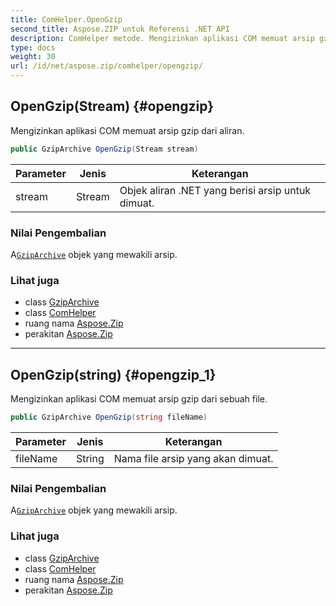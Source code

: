 ```yaml
---
title: ComHelper.OpenGzip
second_title: Aspose.ZIP untuk Referensi .NET API
description: ComHelper metode. Mengizinkan aplikasi COM memuat arsip gzip dari aliran.
type: docs
weight: 30
url: /id/net/aspose.zip/comhelper/opengzip/
---
```

## OpenGzip(Stream) {#opengzip}

Mengizinkan aplikasi COM memuat arsip gzip dari aliran.

```csharp
public GzipArchive OpenGzip(Stream stream)
```

| Parameter | Jenis | Keterangan |
| --- | --- | --- |
| stream | Stream | Objek aliran .NET yang berisi arsip untuk dimuat. |

### Nilai Pengembalian

A[`GzipArchive`](../../../aspose.zip.gzip/gziparchive/) objek yang mewakili arsip.

### Lihat juga

* class [GzipArchive](../../../aspose.zip.gzip/gziparchive/)
* class [ComHelper](../)
* ruang nama [Aspose.Zip](../../comhelper/)
* perakitan [Aspose.Zip](../../../)

---

## OpenGzip(string) {#opengzip_1}

Mengizinkan aplikasi COM memuat arsip gzip dari sebuah file.

```csharp
public GzipArchive OpenGzip(string fileName)
```

| Parameter | Jenis | Keterangan |
| --- | --- | --- |
| fileName | String | Nama file arsip yang akan dimuat. |

### Nilai Pengembalian

A[`GzipArchive`](../../../aspose.zip.gzip/gziparchive/) objek yang mewakili arsip.

### Lihat juga

* class [GzipArchive](../../../aspose.zip.gzip/gziparchive/)
* class [ComHelper](../)
* ruang nama [Aspose.Zip](../../comhelper/)
* perakitan [Aspose.Zip](../../../)


